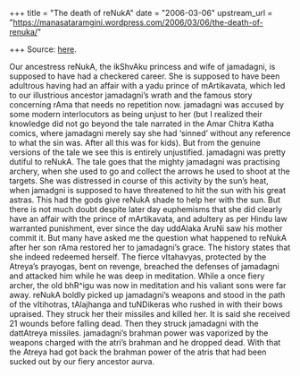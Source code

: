 +++
title = "The death of reNukA"
date = "2006-03-06"
upstream_url = "https://manasataramgini.wordpress.com/2006/03/06/the-death-of-renuka/"

+++
Source: [here](https://manasataramgini.wordpress.com/2006/03/06/the-death-of-renuka/).

Our ancestress reNukA, the ikShvAku princess and wife of jamadagni, is supposed to have had a checkered career. She is supposed to have been adultrous having had an affair with a yadu prince of mArtikavata, which led to our illustrious ancestor jamadagni’s wrath and the famous story concerning rAma that needs no repetition now. jamadagni was accused by some modern interlocutors as being unjust to her (but I realized their knowledge did not go beyond the tale narrated in the Amar Chitra Katha comics, where jamadagni merely say she had ‘sinned’ without any reference to what the sin was. After all this was for kids). But from the genuine versions of the tale we see this is entirely unjustified. jamadagni was pretty dutiful to reNukA. The tale goes that the mighty jamadagni was practising archery, when she used to go and collect the arrows he used to shoot at the targets. She was distressed in course of this activity by the sun’s heat, when jamadgni is supposed to have threatened to hit the sun with his great astras. This had the gods give reNukA shade to help her with the sun. But there is not much doubt despite later day euphemisms that she did clearly have an affair with the prince of mArtikavata, and adultery as per Hindu law warranted punishment, ever since the day uddAlaka AruNi saw his mother commit it. But many have asked me the question what happened to reNukA after her son rAma restored her to jamadagni’s grace. The history states that she indeed redeemed herself. The fierce vItahavyas, protected by the Atreya’s prayogas, bent on revenge, breached the defenses of jamadagni and attacked him while he was deep in meditation. While a once fiery archer, the old bhR^igu was now in meditation and his valiant sons were far away. reNukA boldly picked up jamadagni’s weapons and stood in the path of the vItihotras, tAlajhanga and tuNDikeras who rushed in with their bows upraised. They struck her their missiles and killed her. It is said she received 21 wounds before falling dead. Then they struck jamadagni with the dattAtreya missiles. jamadagni’s brahman power was vaporized by the weapons charged with the atri’s brahman and he dropped dead. With that the Atreya had got back the brahman power of the atris that had been sucked out by our fiery ancestor aurva.


